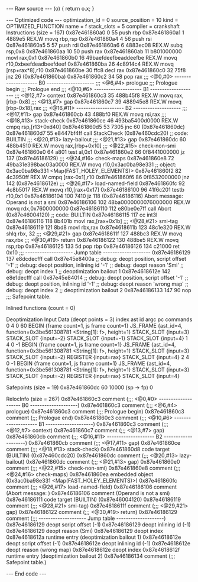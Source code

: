 --- Raw source ---
(o) {
    return o.x;
}


--- Optimized code ---
optimization_id = 0
source_position = 10
kind = OPTIMIZED_FUNCTION
name = f
stack_slots = 5
compiler = crankshaft
Instructions (size = 167)
0x87e461860a0     0  55             push rbp
0x87e461860a1     1  4889e5         REX.W movq rbp,rsp
0x87e461860a4     4  56             push rsi
0x87e461860a5     5  57             push rdi
0x87e461860a6     6  4883ec08       REX.W subq rsp,0x8
0x87e461860aa    10  50             push rax
0x87e461860ab    11  b801000000     movl rax,0x1
0x87e461860b0    16  49baefdeefbeaddeefbe REX.W movq r10,0xbeefdeadbeefdeef
0x87e461860ba    26  4c8914c4       REX.W movq [rsp+rax*8],r10
0x87e461860be    30  ffc8           decl rax
0x87e461860c0    32  75f8           jnz 26  (0x87e461860ba)
0x87e461860c2    34  58             pop rax
                  ;;; <@0,#0> -------------------- B0 --------------------
                  ;;; <@6,#4> prologue
                  ;;; Prologue begin
                  ;;; Prologue end
                  ;;; <@10,#6> -------------------- B1 --------------------
                  ;;; <@12,#7> context
0x87e461860c3    35  488b45f8       REX.W movq rax,[rbp-0x8]
                  ;;; <@13,#7> gap
0x87e461860c7    39  488945e8       REX.W movq [rbp-0x18],rax
                  ;;; <@16,#11> -------------------- B2 --------------------
                  ;;; <@17,#11> gap
0x87e461860cb    43  488bf0         REX.W movq rsi,rax
                  ;;; <@18,#13> stack-check
0x87e461860ce    46  493ba5400d0000 REX.W cmpq rsp,[r13+0xd40]
0x87e461860d5    53  7305           jnc 60  (0x87e461860dc)
0x87e461860d7    55  e8447bf4ff     call StackCheck  (0x87e460cdc20)    ;; code: BUILTIN
                  ;;; <@20,#13> lazy-bailout
                  ;;; <@21,#13> gap
0x87e461860dc    60  488b4510       REX.W movq rax,[rbp+0x10]
                  ;;; <@22,#15> check-non-smi
0x87e461860e0    64  a801           test al,0x1
0x87e461860e2    66  0f8441000000   jz 137  (0x87e46186129)
                  ;;; <@24,#16> check-maps
0x87e461860e8    72  49ba31e398bac03a0000 REX.W movq r10,0x3ac0ba98e331    ;; object: 0x3ac0ba98e331 <Map(FAST_HOLEY_ELEMENTS)>
0x87e461860f2    82  4c3950ff       REX.W cmpq [rax-0x1],r10
0x87e461860f6    86  0f8532000000   jnz 142  (0x87e4618612e)
                  ;;; <@26,#17> load-named-field
0x87e461860fc    92  4c8b5017       REX.W movq r10,[rax+0x17]
0x87e46186100    96  41f6c201       testb r10,0x1
0x87e46186104   100  7410           jz 118  (0x87e46186116)
                  Abort message: 
                  Operand is not a smi
0x87e46186106   102  48ba0000000076000000 REX.W movq rdx,0x7600000000
0x87e46186110   112  e80be0e7ff     call Abort  (0x87e46004120)    ;; code: BUILTIN
0x87e46186115   117  cc             int3l
0x87e46186116   118  8b401b         movl rax,[rax+0x1b]
                  ;;; <@28,#21> smi-tag
0x87e46186119   121  8bd8           movl rbx,rax
0x87e4618611b   123  48c1e320       REX.W shlq rbx, 32
                  ;;; <@29,#21> gap
0x87e4618611f   127  488bc3         REX.W movq rax,rbx
                  ;;; <@30,#19> return
0x87e46186122   130  488be5         REX.W movq rsp,rbp
0x87e46186125   133  5d             pop rbp
0x87e46186126   134  c21000         ret 0x10
                  ;;; -------------------- Jump table --------------------
0x87e46186129   137  e8dcdecfff     call 0x87e45e8400a       ;; debug: deopt position, script offset '-1'
                                                             ;; debug: deopt position, inlining id '-1'
                                                             ;; debug: deopt reason 'Smi'
                                                             ;; debug: deopt index 1
                                                             ;; deoptimization bailout 1
0x87e4618612e   142  e8e1decfff     call 0x87e45e84014       ;; debug: deopt position, script offset '-1'
                                                             ;; debug: deopt position, inlining id '-1'
                                                             ;; debug: deopt reason 'wrong map'
                                                             ;; debug: deopt index 2
                                                             ;; deoptimization bailout 2
0x87e46186133   147  90             nop
                  ;;; Safepoint table.

Inlined functions (count = 0)

Deoptimization Input Data (deopt points = 3)
 index  ast id    argc     pc  commands
     0       4       0     60  BEGIN {frame count=1, js frame count=1}
                               JS_FRAME {ast_id=4, function=0x3be561308781 <String[1]: f>, height=1}
                               STACK_SLOT {input=3}
                               STACK_SLOT {input=-2}
                               STACK_SLOT {input=-1}
                               STACK_SLOT {input=4}
     1       4       0     -1  BEGIN {frame count=1, js frame count=1}
                               JS_FRAME {ast_id=4, function=0x3be561308781 <String[1]: f>, height=1}
                               STACK_SLOT {input=3}
                               STACK_SLOT {input=-2}
                               REGISTER {input=rax}
                               STACK_SLOT {input=4}
     2       4       0     -1  BEGIN {frame count=1, js frame count=1}
                               JS_FRAME {ast_id=4, function=0x3be561308781 <String[1]: f>, height=1}
                               STACK_SLOT {input=3}
                               STACK_SLOT {input=-2}
                               REGISTER {input=rax}
                               STACK_SLOT {input=4}

Safepoints (size = 19)
0x87e461860dc    60  10000 (sp -> fp)       0

RelocInfo (size = 267)
0x87e461860c3  comment  (;;; <@0,#0> -------------------- B0 --------------------)
0x87e461860c3  comment  (;;; <@6,#4> prologue)
0x87e461860c3  comment  (;;; Prologue begin)
0x87e461860c3  comment  (;;; Prologue end)
0x87e461860c3  comment  (;;; <@10,#6> -------------------- B1 --------------------)
0x87e461860c3  comment  (;;; <@12,#7> context)
0x87e461860c7  comment  (;;; <@13,#7> gap)
0x87e461860cb  comment  (;;; <@16,#11> -------------------- B2 --------------------)
0x87e461860cb  comment  (;;; <@17,#11> gap)
0x87e461860ce  comment  (;;; <@18,#13> stack-check)
0x87e461860d8  code target (BUILTIN)  (0x87e460cdc20)
0x87e461860dc  comment  (;;; <@20,#13> lazy-bailout)
0x87e461860dc  comment  (;;; <@21,#13> gap)
0x87e461860e0  comment  (;;; <@22,#15> check-non-smi)
0x87e461860e8  comment  (;;; <@24,#16> check-maps)
0x87e461860ea  embedded object  (0x3ac0ba98e331 <Map(FAST_HOLEY_ELEMENTS)>)
0x87e461860fc  comment  (;;; <@26,#17> load-named-field)
0x87e46186106  comment  (Abort message: )
0x87e46186106  comment  (Operand is not a smi)
0x87e46186111  code target (BUILTIN)  (0x87e46004120)
0x87e46186119  comment  (;;; <@28,#21> smi-tag)
0x87e4618611f  comment  (;;; <@29,#21> gap)
0x87e46186122  comment  (;;; <@30,#19> return)
0x87e46186129  comment  (;;; -------------------- Jump table --------------------)
0x87e46186129  deopt script offset  (-1)
0x87e46186129  deopt inlining id  (-1)
0x87e46186129  deopt reason  (Smi)
0x87e46186129  deopt index
0x87e4618612a  runtime entry  (deoptimization bailout 1)
0x87e4618612e  deopt script offset  (-1)
0x87e4618612e  deopt inlining id  (-1)
0x87e4618612e  deopt reason  (wrong map)
0x87e4618612e  deopt index
0x87e4618612f  runtime entry  (deoptimization bailout 2)
0x87e46186134  comment  (;;; Safepoint table.)

--- End code ---
